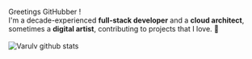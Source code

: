 Greetings GitHubber !  <br/>
I'm a decade-experienced **full-stack developer** and a **cloud architect**, sometimes a **digital artist**, contributing to projects that I love. :purple_heart:<br/><br>
![Varulv github stats](https://anasgamrani.vercel.app/api?username=Varulv1997&theme=jolly&bg_color=221A2F&count_private=true&title_color=E81248&include_all_commits&show_icons=true)

